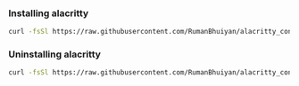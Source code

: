 ### Installing alacritty

```bash
curl -fsSl https://raw.githubusercontent.com/RumanBhuiyan/alacritty_config/main/installer.sh | bash
```

### Uninstalling alacritty

```bash
curl -fsSl https://raw.githubusercontent.com/RumanBhuiyan/alacritty_config/main/uninstaller.sh | bash
```
